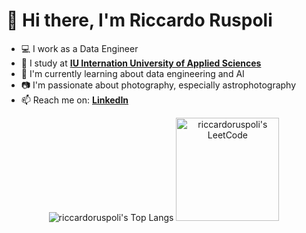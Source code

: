 # 👋 Hi there, I'm Riccardo Ruspoli
- 💻 I work as a Data Engineer
- 📖 I study at **[IU Internation University of Applied Sciences](https://www.iu.org/)**
- 🤖 I'm currently learning about data engineering and AI
- 📷 I'm passionate about photography, especially astrophotography
- 📫 Reach me on: **[LinkedIn](https://www.linkedin.com/in/riccardo-ruspoli/)**

<div align="center">
  <img alt="riccardoruspoli's Top Langs" src="https://github-readme-stats.vercel.app/api/top-langs/?username=riccardoruspoli&layout=compact&theme=ambient_gradient" />
  <img alt="riccardoruspoli's LeetCode" src="https://leetcard.jacoblin.cool/RiccardoRuspoli?theme=unicorn&font=Noto%20Sans" height=165/>
</div>
